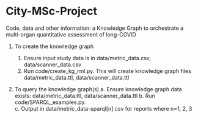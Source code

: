 # City-MSc-Project
Code, data and other information: a Knowledge Graph to orchestrate a multi-organ quantitative assessment of long-COVID
 
1.  To create the knowledge graph
    1. Ensure input study data is in data/metric_data.csv, data/scanner_data.csv
    2. Run code/create_kg_rml.py.  This will create knowledge graph files data/metric_data.ttl, data/scanner_data.ttl

2.  To query the knowledge graph(s)
    a.  Ensure knowledge graph data exists: data/metric_data.ttl, data/scanner_data.ttl
    b.  Run code/SPARQL_examples.py.  
    c.  Output in data/metric_data-sparql[n].csv for reports where n=1, 2, 3

